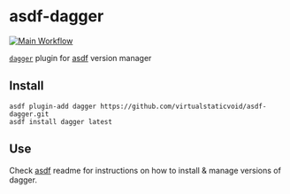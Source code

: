 # asdf-dagger

[![Main Workflow](https://github.com/virtualstaticvoid/asdf-dagger/actions/workflows/workflow.yml/badge.svg)](https://github.com/virtualstaticvoid/asdf-dagger/actions/workflows/workflow.yml)

[`dagger`][util] plugin for [asdf](https://github.com/asdf-vm/asdf) version manager

## Install

```
asdf plugin-add dagger https://github.com/virtualstaticvoid/asdf-dagger.git
asdf install dagger latest
```

## Use

Check [asdf](https://github.com/asdf-vm/asdf) readme for instructions on how to install & manage versions of dagger.

[util]: https://github.com/dagger/dagger
